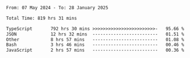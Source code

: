 
<!--START_SECTION:waka-->

```txt
From: 07 May 2024 - To: 28 January 2025

Total Time: 819 hrs 31 mins

TypeScript       792 hrs 30 mins >>>>>>>>>>>>>>>>>>>>>>>>-   95.66 %
JSON             12 hrs 32 mins  -------------------------   01.51 %
Other            8 hrs 57 mins   -------------------------   01.08 %
Bash             3 hrs 46 mins   -------------------------   00.46 %
JavaScript       2 hrs 57 mins   -------------------------   00.36 %
```

<!--END_SECTION:waka-->

<!--

### Hi there 👋
**Iam-cesar/Iam-cesar** is a ✨ _special_ ✨ repository because its `README.md` (this file) appears on your GitHub profile.

Here are some ideas to get you started:

- 🔭 I’m currently working on ...
- 🌱 I’m currently learning ...
- 👯 I’m looking to collaborate on ...
- 🤔 I’m looking for help with ...
- 💬 Ask me about ...
- 📫 How to reach me: ...
- 😄 Pronouns: ...
- ⚡ Fun fact: ...
-->

